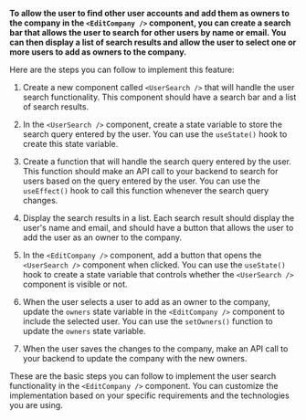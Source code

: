**To allow the user to find other user accounts and add them as owners to the company in the `<EditCompany />` component, you can create a search bar that allows the user to search for other users by name or email. You can then display a list of search results and allow the user to select one or more users to add as owners to the company.**

Here are the steps you can follow to implement this feature:

1. Create a new component called `<UserSearch />` that will handle the user search functionality. This component should have a search bar and a list of search results.

2. In the `<UserSearch />` component, create a state variable to store the search query entered by the user. You can use the `useState()` hook to create this state variable.

3. Create a function that will handle the search query entered by the user. This function should make an API call to your backend to search for users based on the query entered by the user. You can use the `useEffect()` hook to call this function whenever the search query changes.

4. Display the search results in a list. Each search result should display the user's name and email, and should have a button that allows the user to add the user as an owner to the company.

5. In the `<EditCompany />` component, add a button that opens the `<UserSearch />` component when clicked. You can use the `useState()` hook to create a state variable that controls whether the `<UserSearch />` component is visible or not.

6. When the user selects a user to add as an owner to the company, update the `owners` state variable in the `<EditCompany />` component to include the selected user. You can use the `setOwners()` function to update the `owners` state variable.

7. When the user saves the changes to the company, make an API call to your backend to update the company with the new owners.

These are the basic steps you can follow to implement the user search functionality in the `<EditCompany />` component. You can customize the implementation based on your specific requirements and the technologies you are using.
